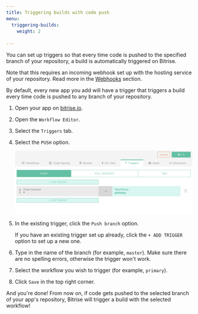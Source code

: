 ```yaml
---
title: Triggering builds with code push
menu:
  triggering-builds:
    weight: 2

---
```

You can set up triggers so that every time code is pushed to the specified branch of your repository, a build is automatically triggered on Bitrise.

Note that this requires an incoming webhook set up with the hosting service of your repository. Read more in the [Webhooks](/webhooks/index) section.

By default, every new app you add will have a trigger that triggers a build every time code is pushed to any branch of your repository.

1. Open your app on [bitrise.io](hhtps://www.bitrise.io).
2. Open the `Workflow Editor`.
3. Select the `Triggers` tab.
4. Select the `PUSH` option.

   ![Push trigger](/img/getting-started/triggering-builds/push-trigger.png)
5. In the existing trigger, click the `Push branch` option.

   If you have an existing trigger set up already, click the `+ ADD TRIGGER` option to set up a new one.
6. Type in the name of the branch (for example, `master`). Make sure there are no spelling errors, otherwise the trigger won't work.
7. Select the workflow you wish to trigger (for example, `primary`).
8. Click `Save` in the top right corner.

And you're done! From now on, if code gets pushed to the selected branch of your app's repository, Bitrise will trigger a build with the selected workflow!